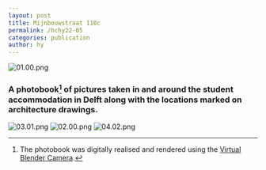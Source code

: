 ```yaml
---
layout: post
title: Mijnbouwstraat 118c
permalink: /hchy22-05
categories: publication
author: hy
---
```


![01.00.png]({{site.baseurl}}assets/images/hchy22.05/01.00.png)

### A photobook[^1] of pictures taken in and around the student accommodation in Delft along with the locations marked on architecture drawings.

![03.01.png]({{site.baseurl}}assets/images/hchy22.05/03.01.png)
![02.00.png]({{site.baseurl}}assets/images/hchy22.05/02.00.png)
![04.02.png]({{site.baseurl}}assets/images/hchy22.05/04.02.png)

[^1]: The photobook was digitally realised and rendered using the [Virtual Blender Camera](https://sirrandalot.gumroad.com/l/VirtualBlenderCamera).
